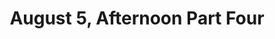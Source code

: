 ---
layout: manifest
title: August 5, Afternoon Part Four
manifest_name: august-5-afternoon-part-four

---